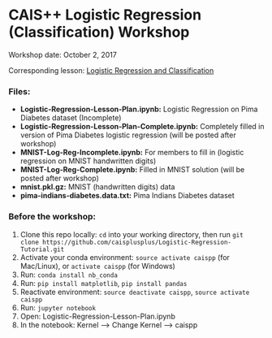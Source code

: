 # CAIS++ Logistic Regression (Classification) Workshop

Workshop date: October 2, 2017

Corresponding lesson: [Logistic Regression and Classification](http://caisplusplus.usc.edu/blog/curriculum/lesson3)

### Files:
* **Logistic-Regression-Lesson-Plan.ipynb:** Logistic Regression on Pima Diabetes dataset (Incomplete)
* **Logistic-Regression-Lesson-Plan-Complete.ipynb:** Completely filled in version of Pima Diabetes logistic regression (will be posted after workshop)
* **MNIST-Log-Reg-Incomplete.ipynb:** For members to fill in (logistic regression on MNIST handwritten digits)
* **MNIST-Log-Reg-Complete.ipynb:** Filled in MNIST solution (will be posted after workshop)
* **mnist.pkl.gz:** MNIST (handwritten digits) data
* **pima-indians-diabetes.data.txt:** Pima Indians Diabetes dataset


### Before the workshop:
1. Clone this repo locally: `cd` into your working directory, then run `git clone https://github.com/caisplusplus/Logistic-Regression-Tutorial.git`
2. Activate your conda environment: `source activate caispp` (for Mac/Linux), or `activate caispp` (for Windows)
3. Run: `conda install nb_conda`
4. Run: `pip install matplotlib`, `pip install pandas`
5. Reactivate environment: `source deactivate caispp`, `source activate caispp`
6. Run: `jupyter notebook`
7. Open: Logistic-Regression-Lesson-Plan.ipynb
8. In the notebook: Kernel --> Change Kernel --> caispp
